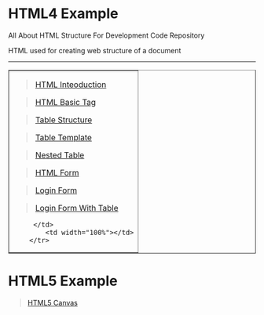 # HTML4 Example
All About HTML Structure For Development Code  Repository

HTML used for creating web structure of a document
<hr>

<table border="1" width="70%" align="center">
        <tr>
            <td width="100%">
             
 > <a href="https://codewithpunit.github.io/html/html-basic-tag.html">HTML Inteoduction</a>
 
> <a href="https://codewithpunit.github.io/html/html-basic-tag.html">HTML Basic Tag</a>

> <a href="https://codewithpunit.github.io/html/table-structure.html">Table Structure</a>

> <a href="https://codewithpunit.github.io/html/table-template.html">Table Template</a>

> <a href="https://codewithpunit.github.io/html/nested-table.html">Nested Table</a>

> <a href="https://codewithpunit.github.io/html/form.html">HTML Form </a>

> <a href="https://codewithpunit.github.io/html/login.html">Login Form</a>

> <a href="https://codewithpunit.github.io/html/login1.html">Login Form With Table</a>

         
         </td>
            <td width="100%"></td>
        </tr>
</table>


# HTML5 Example

> <a href="https://codewithpunit.github.io/canvas/">HTML5 Canvas</a>







